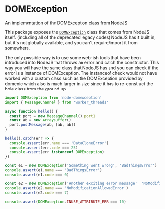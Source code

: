 # DOMException

An implementation of the DOMException class from NodeJS

This package exposes the [`DOMException`](https://developer.mozilla.org/en-US/docs/Web/API/DOMException) class that comes from NodeJS itself. (including all of the deprecated legacy codes)
NodeJS has it built in, but it's not globally available, and you can't require/import it from somewhere.

The only possible way is to use some web-ish tools that have been introduced into NodeJS that throws an error and catch the constructor.
This way you will have the same class that NodeJS has and you can check if the error is a instance of DOMException.
The instanceof check would not have worked with a custom class such as the DOMException provided by domenic which also is much larger in size since it has to re-construct the hole class from the ground up.

```js
import DOMException from 'node-domexception'
import { MessageChannel } from 'worker_threads'

async function hello() {
  const port = new MessageChannel().port1
  const ab = new ArrayBuffer()
  port.postMessage(ab, [ab, ab])
}

hello().catch(err => {
  console.assert(err.name === 'DataCloneError')
  console.assert(err.code === 25)
  console.assert(err instanceof DOMException)
})

const e1 = new DOMException('Something went wrong', 'BadThingsError')
console.assert(e1.name === 'BadThingsError')
console.assert(e1.code === 0)

const e2 = new DOMException('Another exciting error message', 'NoModificationAllowedError')
console.assert(e2.name === 'NoModificationAllowedError')
console.assert(e2.code === 7)

console.assert(DOMException.INUSE_ATTRIBUTE_ERR === 10)
```
